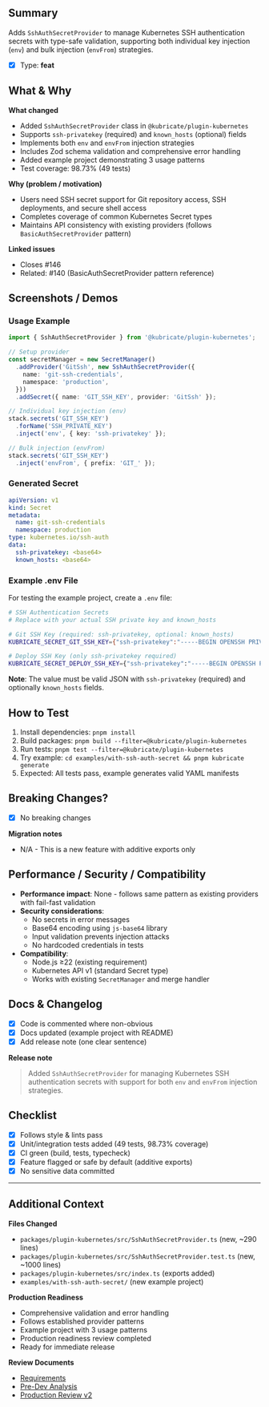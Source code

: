 <!--
feat: Add SshAuthSecretProvider for SSH authentication secrets
Implements kubernetes.io/ssh-auth secret provider with env/envFrom injection strategies
-->

## Summary

Adds `SshAuthSecretProvider` to manage Kubernetes SSH authentication secrets with type-safe validation, supporting both individual key injection (`env`) and bulk injection (`envFrom`) strategies.

- [x] Type: **feat**

## What & Why

**What changed**
- Added `SshAuthSecretProvider` class in `@kubricate/plugin-kubernetes`
- Supports `ssh-privatekey` (required) and `known_hosts` (optional) fields
- Implements both `env` and `envFrom` injection strategies
- Includes Zod schema validation and comprehensive error handling
- Added example project demonstrating 3 usage patterns
- Test coverage: 98.73% (49 tests)

**Why (problem / motivation)**
- Users need SSH secret support for Git repository access, SSH deployments, and secure shell access
- Completes coverage of common Kubernetes Secret types
- Maintains API consistency with existing providers (follows `BasicAuthSecretProvider` pattern)

**Linked issues**
- Closes #146
- Related: #140 (BasicAuthSecretProvider pattern reference)

## Screenshots / Demos

### Usage Example

```typescript
import { SshAuthSecretProvider } from '@kubricate/plugin-kubernetes';

// Setup provider
const secretManager = new SecretManager()
  .addProvider('GitSsh', new SshAuthSecretProvider({
    name: 'git-ssh-credentials',
    namespace: 'production',
  }))
  .addSecret({ name: 'GIT_SSH_KEY', provider: 'GitSsh' });

// Individual key injection (env)
stack.secrets('GIT_SSH_KEY')
  .forName('SSH_PRIVATE_KEY')
  .inject('env', { key: 'ssh-privatekey' });

// Bulk injection (envFrom)
stack.secrets('GIT_SSH_KEY')
  .inject('envFrom', { prefix: 'GIT_' });
```

### Generated Secret

```yaml
apiVersion: v1
kind: Secret
metadata:
  name: git-ssh-credentials
  namespace: production
type: kubernetes.io/ssh-auth
data:
  ssh-privatekey: <base64>
  known_hosts: <base64>
```

### Example .env File

For testing the example project, create a `.env` file:

```bash
# SSH Authentication Secrets
# Replace with your actual SSH private key and known_hosts

# Git SSH Key (required: ssh-privatekey, optional: known_hosts)
KUBRICATE_SECRET_GIT_SSH_KEY={"ssh-privatekey":"-----BEGIN OPENSSH PRIVATE KEY-----\nMIIEpAIBAAKCAQEA...\n-----END OPENSSH PRIVATE KEY-----","known_hosts":"github.com ssh-rsa AAAAB3NzaC1yc2EAAAABIwAAAQEAq2A7hRGm..."}

# Deploy SSH Key (only ssh-privatekey required)
KUBRICATE_SECRET_DEPLOY_SSH_KEY={"ssh-privatekey":"-----BEGIN OPENSSH PRIVATE KEY-----\nMIIEpQIBAAKCAQEA...\n-----END OPENSSH PRIVATE KEY-----"}
```

**Note**: The value must be valid JSON with `ssh-privatekey` (required) and optionally `known_hosts` fields.

## How to Test

1. Install dependencies: `pnpm install`
2. Build packages: `pnpm build --filter=@kubricate/plugin-kubernetes`
3. Run tests: `pnpm test --filter=@kubricate/plugin-kubernetes`
4. Try example: `cd examples/with-ssh-auth-secret && pnpm kubricate generate`
5. Expected: All tests pass, example generates valid YAML manifests

## Breaking Changes?

- [x] No breaking changes

**Migration notes**
- N/A - This is a new feature with additive exports only

## Performance / Security / Compatibility

- **Performance impact**: None - follows same pattern as existing providers with fail-fast validation
- **Security considerations**:
  - No secrets in error messages
  - Base64 encoding using `js-base64` library
  - Input validation prevents injection attacks
  - No hardcoded credentials in tests
- **Compatibility**:
  - Node.js ≥22 (existing requirement)
  - Kubernetes API v1 (standard Secret type)
  - Works with existing `SecretManager` and merge handler

## Docs & Changelog

- [x] Code is commented where non-obvious
- [x] Docs updated (example project with README)
- [x] Add release note (one clear sentence)

**Release note**
> Added `SshAuthSecretProvider` for managing Kubernetes SSH authentication secrets with support for both `env` and `envFrom` injection strategies.

## Checklist

- [x] Follows style & lints pass
- [x] Unit/integration tests added (49 tests, 98.73% coverage)
- [x] CI green (build, tests, typecheck)
- [x] Feature flagged or safe by default (additive exports)
- [x] No sensitive data committed

---

## Additional Context

**Files Changed**
- `packages/plugin-kubernetes/src/SshAuthSecretProvider.ts` (new, ~290 lines)
- `packages/plugin-kubernetes/src/SshAuthSecretProvider.test.ts` (new, ~1000 lines)
- `packages/plugin-kubernetes/src/index.ts` (exports added)
- `examples/with-ssh-auth-secret/` (new example project)

**Production Readiness**
- Comprehensive validation and error handling
- Follows established provider patterns
- Example project with 3 usage patterns
- Production readiness review completed
- Ready for immediate release

**Review Documents**
- [Requirements](./requirement.md)
- [Pre-Dev Analysis](./pre-dev-analysis.md)
- [Production Review v2](./production-readiness-review-v2.md)
